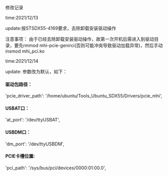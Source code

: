 修改记录

time:2021/12/13

update:按STSDX55-4169要求，去除卸载安装驱动操作


注意事项：
由于已经去除卸载安装驱动操作，故第一次开机后需进入到驱动目录，要先rmmod mhi-pcie-genirci(否则可能冲突导致驱动加载异常)，然后手动insmod mhi_pci.ko



time:2021/12/14

update:
参数改为默认，如下：
#### 驱动包路径：
'pcie_driver_path': '/home/ubuntu/Tools_Ubuntu_SDX55/Drivers/pcie_mhi',
#### USBAT口：
'at_port': '/dev/ttyUSBAT',
#### USBDM口：
'dm_port': '/dev/ttyUSBDM',
#### PCIE卡槽位置:
'pci_path': '/sys/bus/pci/devices/0000\:01\:00.0',

